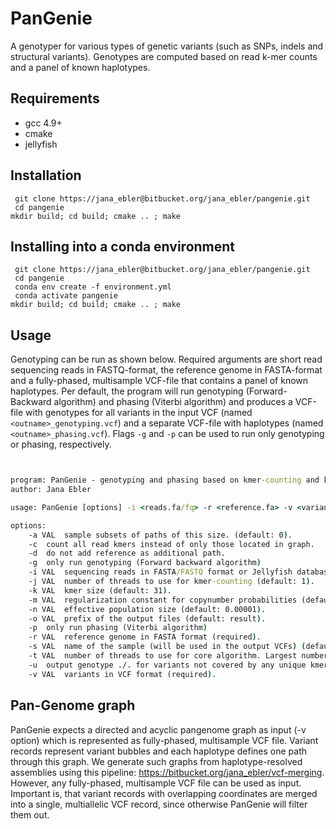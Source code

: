 # PanGenie

A genotyper for various types of genetic variants (such as SNPs, indels and structural variants). Genotypes are computed based on read k-mer counts and a panel of known haplotypes.

## Requirements
* gcc 4.9+
* cmake
* jellyfish

## Installation
`` git clone https://jana_ebler@bitbucket.org/jana_ebler/pangenie.git``  
`` cd pangenie``  
``mkdir build; cd build; cmake .. ; make``

## Installing into a conda environment
`` git clone https://jana_ebler@bitbucket.org/jana_ebler/pangenie.git``  
`` cd pangenie``  
`` conda env create -f environment.yml``  
`` conda activate pangenie``   
``mkdir build; cd build; cmake .. ; make``

## Usage
Genotyping can be run as shown below. Required arguments are short read sequencing reads in FASTQ-format, the reference genome in FASTA-format and a fully-phased, multisample VCF-file that contains a panel of known haplotypes.
Per default, the program will run genotyping (Forward-Backward algorithm) and phasing (Viterbi algorithm) and produces a VCF-file with genotypes for all variants in the input VCF (named `` <outname>_genotyping.vcf``) and a separate
VCF-file with haplotypes (named `` <outname>_phasing.vcf``). Flags `` -g `` and `` -p `` can be used to run only genotyping or phasing, respectively.


```bat


program: PanGenie - genotyping and phasing based on kmer-counting and known haplotype sequences.
author: Jana Ebler

usage: PanGenie [options] -i <reads.fa/fq> -r <reference.fa> -v <variants.vcf>

options:
	-a VAL	sample subsets of paths of this size. (default: 0).
	-c	count all read kmers instead of only those located in graph.
	-d	do not add reference as additional path.
	-g	only run genotyping (Forward backward algorithm)
	-i VAL	sequencing reads in FASTA/FASTQ format or Jellyfish database in jf format (required).
	-j VAL	number of threads to use for kmer-counting (default: 1).
	-k VAL	kmer size (default: 31).
	-m VAL	regularization constant for copynumber probabilities (default: 0.001).
	-n VAL	effective population size (default: 0.00001).
	-o VAL	prefix of the output files (default: result).
	-p	only run phasing (Viterbi algorithm)
	-r VAL	reference genome in FASTA format (required).
	-s VAL	name of the sample (will be used in the output VCFs) (default: sample).
	-t VAL	number of threads to use for core algorithm. Largest number of threads possible is the number of chromosomes given in the VCF (default: 1).
	-u	output genotype ./. for variants not covered by any unique kmers.
	-v VAL	variants in VCF format (required).
```


## Pan-Genome graph

PanGenie expects a directed and acyclic pangenome graph as input (-v option) which is represented as fully-phased, multisample VCF file. Variant records represent variant bubbles and each haplotype defines one path
through this graph. We generate such graphs from haplotype-resolved assemblies using this pipeline: https://bitbucket.org/jana_ebler/vcf-merging. However, any fully-phased, multisample VCF file can be used as input. 
Important is, that variant records with overlapping coordinates are merged into a single, multiallelic VCF record, since otherwise PanGenie will filter them out. 



